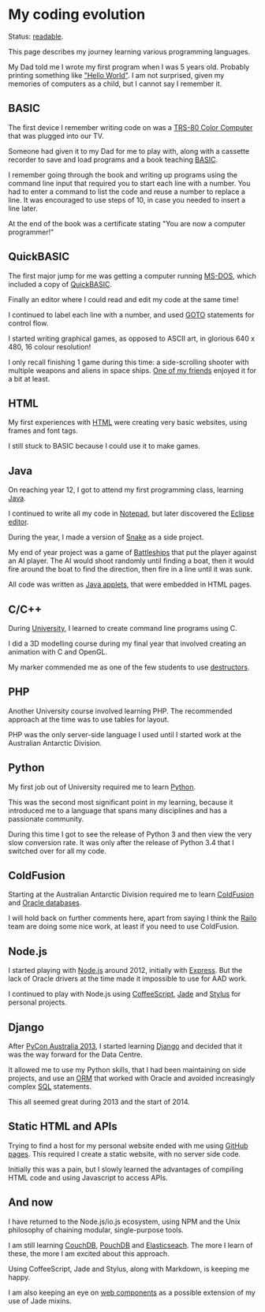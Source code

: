 # My coding evolution

Status: [readable](../../status/).

This page describes my journey learning various programming languages.

My Dad told me I wrote my first program when I was 5 years old.
Probably printing something like
["Hello World"](http://en.wikipedia.org/wiki/%22Hello,_world!%22_program).
I am not surprised, given my memories of computers as a child, but I
cannot say I remember it.


## BASIC

The first device I remember writing code on was a
[TRS-80 Color Computer](https://en.wikipedia.org/wiki/TRS-80_Color_Computer)
that was plugged into our TV.

Someone had given it to my Dad for me to play with, along with a
cassette recorder to save and load programs and a book teaching
[BASIC](http://en.wikipedia.org/wiki/BASIC).

I remember going through the book and writing up programs using the
command line input that required you to start each line with a number.
You had to enter a command to list the code and reuse a number to
replace a line.
It was encouraged to use steps of 10, in case you needed to insert a
line later.

At the end of the book was a certificate stating
"You are now a computer programmer!"


## QuickBASIC

The first major jump for me was getting a computer running
[MS-DOS](https://en.wikipedia.org/wiki/MS-DOS),
which included a copy of
[QuickBASIC](http://en.wikipedia.org/wiki/QuickBASIC).

Finally an editor where I could read and edit my code at the same time!

I continued to label each line with a number, and used
[GOTO](https://en.wikipedia.org/wiki/Goto)
statements for control flow.

I started writing graphical games, as opposed to ASCII art, in glorious
640 x 480, 16 colour resolution!

I only recall finishing 1 game during this time: a side-scrolling
shooter with multiple weapons and aliens in space ships.
[One of my friends](https://twitter.com/gpburdon)
enjoyed it for a bit at least.


## HTML

My first experiences with
[HTML](https://en.wikipedia.org/wiki/HTML)
were creating very basic websites, using frames and font tags.

I still stuck to BASIC because I could use it to make games.


## Java

On reaching year 12, I got to attend my first programming class,
learning [Java](https://en.wikipedia.org/wiki/Java_%28programming_language%29).

I continued to write all my code in
[Notepad](https://en.wikipedia.org/wiki/Notepad_%28software%29),
but later discovered the
[Eclipse editor](https://eclipse.org/).

During the year, I made a version of
[Snake](http://en.wikipedia.org/wiki/Snake_%28video_game%29)
as a side project.

My end of year project was a game of
[Battleships](https://en.wikipedia.org/wiki/Battleship_%28game%29)
that put the player against an AI player.
The AI would shoot randomly until finding a boat, then it would fire
around the boat to find the direction, then fire in a line until it was
sunk.

All code was written as
[Java applets](http://en.wikipedia.org/wiki/Java_applet),
that were embedded in HTML pages.


## C/C++

During [University](https://en.wikipedia.org/wiki/University_of_Tasmania),
I learned to create command line programs using C.

I did a 3D modelling course during my final year that involved creating
an animation with C and OpenGL.

My marker commended me as one of the few students to use
[destructors](https://en.wikipedia.org/wiki/Destructor_%28computer_programming%29).


## PHP

Another University course involved learning PHP.
The recommended approach at the time was to use tables for layout.

PHP was the only server-side language I used until I started work at the
Australian Antarctic Division.


## Python

My first job out of University required me to learn
[Python](https://www.python.org/).

This was the second most significant point in my learning, because it
introduced me to a language that spans many disciplines and has a
passionate community.

During this time I got to see the release of Python 3 and then view the
very slow conversion rate.
It was only after the release of Python 3.4 that I switched over for all
my code.


## ColdFusion

Starting at the Australian Antarctic Division required me to learn
[ColdFusion](http://en.wikipedia.org/wiki/ColdFusion_Markup_Language)
and [Oracle databases](http://en.wikipedia.org/wiki/Oracle_Database).

I will hold back on further comments here, apart from saying I think the
[Railo](http://www.getrailo.org/) team are doing some nice
work, at least if you need to use ColdFusion.


## Node.js

I started playing with [Node.js](http://en.wikipedia.org/wiki/Node.js)
around 2012, initially with [Express](http://expressjs.com/).
But the lack of Oracle drivers at the time made it impossible to use for
AAD work.

I continued to play with Node.js using
[CoffeeScript](http://coffeescript.org/),
[Jade](http://jade-lang.com/)
and [Stylus](https://learnboost.github.io/stylus/)
for personal projects.


## Django

After [PyCon Australia 2013](http://2013.pycon-au.org/), I started
learning [Django](https://www.djangoproject.com/) and decided that it
was the way forward for the Data Centre.

It allowed me to use my Python skills, that I had been maintaining on
side projects, and use an
[ORM](https://en.wikipedia.org/wiki/Object-relational_mapping)
that worked with Oracle and avoided increasingly complex
[SQL](https://en.wikipedia.org/wiki/SQL) statements.

This all seemed great during 2013 and the start of 2014.


## Static HTML and APIs

Trying to find a host for my personal website ended with me using
[GitHub pages](https://pages.github.com/).
This required I create a static website, with no server side code.

Initially this was a pain, but I slowly learned the advantages of
compiling HTML code and using Javascript to access APIs.


## And now

I have returned to the Node.js/io.js ecosystem, using NPM and the Unix
philosophy of chaining modular, single-purpose tools.

I am still learning [CouchDB](https://couchdb.apache.org/),
[PouchDB](http://pouchdb.com/) and
[Elasticseach](https://www.elasticsearch.org/).
The more I learn of these, the more I am excited about this approach.

Using CoffeeScript, Jade and Stylus, along with Markdown, is keeping me
happy.

I am also keeping an eye on
[web components](https://developer.mozilla.org/en-US/docs/Web/Web_Components)
as a possible extension of my use of Jade mixins.
